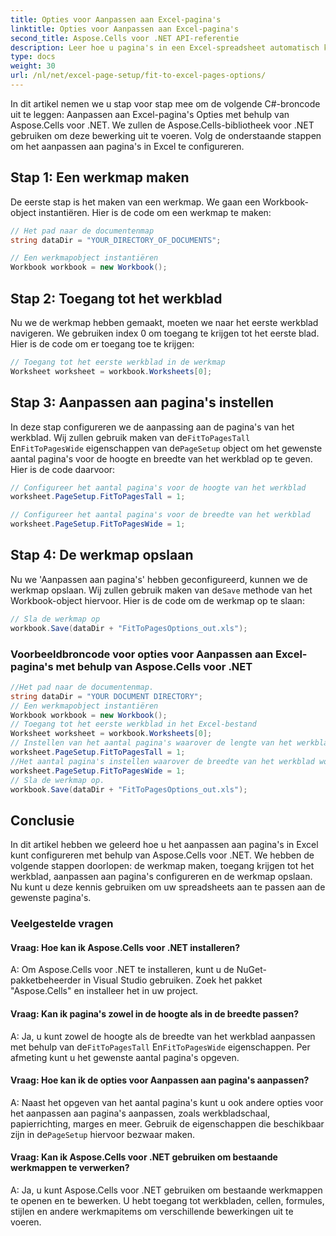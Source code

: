 ```yaml
---
title: Opties voor Aanpassen aan Excel-pagina's
linktitle: Opties voor Aanpassen aan Excel-pagina's
second_title: Aspose.Cells voor .NET API-referentie
description: Leer hoe u pagina's in een Excel-spreadsheet automatisch kunt aanpassen met Aspose.Cells voor .NET.
type: docs
weight: 30
url: /nl/net/excel-page-setup/fit-to-excel-pages-options/
---
```

In dit artikel nemen we u stap voor stap mee om de volgende C#-broncode uit te leggen: Aanpassen aan Excel-pagina's Opties met behulp van Aspose.Cells voor .NET. We zullen de Aspose.Cells-bibliotheek voor .NET gebruiken om deze bewerking uit te voeren. Volg de onderstaande stappen om het aanpassen aan pagina's in Excel te configureren.

## Stap 1: Een werkmap maken
De eerste stap is het maken van een werkmap. We gaan een Workbook-object instantiëren. Hier is de code om een werkmap te maken:

```csharp
// Het pad naar de documentenmap
string dataDir = "YOUR_DIRECTORY_OF_DOCUMENTS";

// Een werkmapobject instantiëren
Workbook workbook = new Workbook();
```

## Stap 2: Toegang tot het werkblad
Nu we de werkmap hebben gemaakt, moeten we naar het eerste werkblad navigeren. We gebruiken index 0 om toegang te krijgen tot het eerste blad. Hier is de code om er toegang toe te krijgen:

```csharp
// Toegang tot het eerste werkblad in de werkmap
Worksheet worksheet = workbook.Worksheets[0];
```

## Stap 3: Aanpassen aan pagina's instellen
 In deze stap configureren we de aanpassing aan de pagina's van het werkblad. Wij zullen gebruik maken van de`FitToPagesTall` En`FitToPagesWide` eigenschappen van de`PageSetup` object om het gewenste aantal pagina's voor de hoogte en breedte van het werkblad op te geven. Hier is de code daarvoor:

```csharp
// Configureer het aantal pagina's voor de hoogte van het werkblad
worksheet.PageSetup.FitToPagesTall = 1;

// Configureer het aantal pagina's voor de breedte van het werkblad
worksheet.PageSetup.FitToPagesWide = 1;
```

## Stap 4: De werkmap opslaan
 Nu we 'Aanpassen aan pagina's' hebben geconfigureerd, kunnen we de werkmap opslaan. Wij zullen gebruik maken van de`Save` methode van het Workbook-object hiervoor. Hier is de code om de werkmap op te slaan:

```csharp
// Sla de werkmap op
workbook.Save(dataDir + "FitToPagesOptions_out.xls");
```

### Voorbeeldbroncode voor opties voor Aanpassen aan Excel-pagina's met behulp van Aspose.Cells voor .NET 
```csharp
//Het pad naar de documentenmap.
string dataDir = "YOUR DOCUMENT DIRECTORY";
// Een werkmapobject instantiëren
Workbook workbook = new Workbook();
// Toegang tot het eerste werkblad in het Excel-bestand
Worksheet worksheet = workbook.Worksheets[0];
// Instellen van het aantal pagina's waarover de lengte van het werkblad wordt verspreid
worksheet.PageSetup.FitToPagesTall = 1;
//Het aantal pagina's instellen waarover de breedte van het werkblad wordt bespannen
worksheet.PageSetup.FitToPagesWide = 1;
// Sla de werkmap op.
workbook.Save(dataDir + "FitToPagesOptions_out.xls");
```

## Conclusie
In dit artikel hebben we geleerd hoe u het aanpassen aan pagina's in Excel kunt configureren met behulp van Aspose.Cells voor .NET. We hebben de volgende stappen doorlopen: de werkmap maken, toegang krijgen tot het werkblad, aanpassen aan pagina's configureren en de werkmap opslaan. Nu kunt u deze kennis gebruiken om uw spreadsheets aan te passen aan de gewenste pagina's.

### Veelgestelde vragen

#### Vraag: Hoe kan ik Aspose.Cells voor .NET installeren?

A: Om Aspose.Cells voor .NET te installeren, kunt u de NuGet-pakketbeheerder in Visual Studio gebruiken. Zoek het pakket "Aspose.Cells" en installeer het in uw project.

#### Vraag: Kan ik pagina's zowel in de hoogte als in de breedte passen?

 A: Ja, u kunt zowel de hoogte als de breedte van het werkblad aanpassen met behulp van de`FitToPagesTall` En`FitToPagesWide` eigenschappen. Per afmeting kunt u het gewenste aantal pagina's opgeven.

#### Vraag: Hoe kan ik de opties voor Aanpassen aan pagina's aanpassen?

A: Naast het opgeven van het aantal pagina's kunt u ook andere opties voor het aanpassen aan pagina's aanpassen, zoals werkbladschaal, papierrichting, marges en meer. Gebruik de eigenschappen die beschikbaar zijn in de`PageSetup` hiervoor bezwaar maken.

#### Vraag: Kan ik Aspose.Cells voor .NET gebruiken om bestaande werkmappen te verwerken?

A: Ja, u kunt Aspose.Cells voor .NET gebruiken om bestaande werkmappen te openen en te bewerken. U hebt toegang tot werkbladen, cellen, formules, stijlen en andere werkmapitems om verschillende bewerkingen uit te voeren.